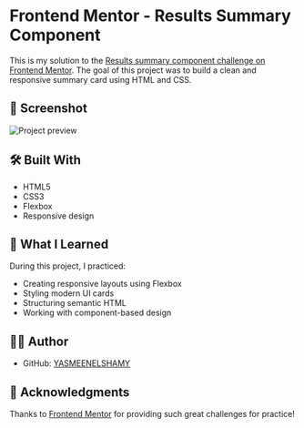 # Frontend Mentor - Results Summary Component

This is my solution to the [Results summary component challenge on Frontend Mentor](https://www.frontendmentor.io/challenges/results-summary-component-CE_K6s0maV). The goal of this project was to build a clean and responsive summary card using HTML and CSS.

## 📸 Screenshot

![Project preview](./preview.jpg)


## 🛠️ Built With

- HTML5
- CSS3
- Flexbox
- Responsive design

## 🚀 What I Learned

During this project, I practiced:

- Creating responsive layouts using Flexbox
- Styling modern UI cards
- Structuring semantic HTML
- Working with component-based design

## 👩‍💻 Author

- GitHub: [YASMEENELSHAMY](https://github.com/YASMEENELSHAMY)

## 🙏 Acknowledgments

Thanks to [Frontend Mentor](https://www.frontendmentor.io/) for providing such great challenges for practice!
